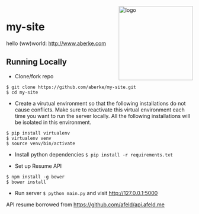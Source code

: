<img width="200px" src="http://www.alexandraberke.com/static/favicon-big.gif" alt="logo" align="right" />

my-site
=======

hello (ww)world: http://www.aberke.com


Running Locally
---

* Clone/fork repo

```
$ git clone https://github.com/aberke/my-site.git
$ cd my-site
```

* Create a virutual environment so that the following installations do not cause conflicts.  Make sure to reactivate this virtual environment each time you want to run the server locally.  All the following installations will be isolated in this environment.

```
$ pip install virtualenv
$ virtualenv venv
$ source venv/bin/activate
```

* Install python dependencies ```$ pip install -r requirements.txt```

* Set up Resume API
```
$ npm install -g bower
$ bower install
```

* Run server ```$ python main.py``` and visit <http://127.0.0.1:5000>

API resume borrowed from https://github.com/afeld/api.afeld.me
